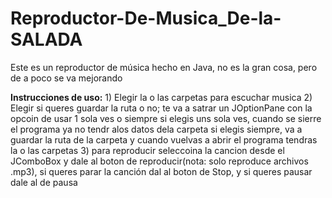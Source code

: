 # Reproductor-De-Musica_De-la-SALADA
Este es un reproductor de música hecho en Java, no es la gran cosa, pero de a poco se va mejorando


**Instrucciones de uso:** 1) Elegir la o las carpetas para escuchar musica
                          2) Elegir si queres guardar la ruta o no; te va a satrar un JOptionPane con la opcoin de usar 1 sola ves o siempre
                             si elegis uns sola ves, cuando se sierre el programa ya no tendr alos datos dela carpeta
                             si elegis siempre, va a guardar la ruta de la carpeta y cuando vuelvas a abrir el programa tendras la o las carpetas
                          3) para reproducir seleccoina la cancion desde el JComboBox y dale al boton de reproducir(nota: solo reproduce archivos                                .mp3), si queres parar la canción dal al boton de Stop, y si queres pausar dale al de pausa
